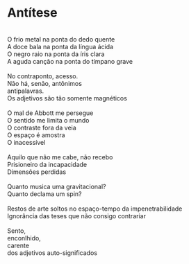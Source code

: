 # Antítese
\
O frio metal na ponta do dedo quente
\
A doce bala na ponta da língua ácida
\
O negro raio na ponta da íris clara
\
A aguda canção na ponta do tímpano grave
\
\
No contraponto, acesso.
\
Não há, senão, antônimos
\
antipalavras.
\
Os adjetivos são tão somente magnéticos
\
\
O mal de Abbott me persegue
\
   O sentido me limita o mundo
\
            O contraste fora da veia
\
                     O espaço é amostra
\
                                  O inacessível
\
\
Aquilo que não me cabe, não recebo
\
Prisioneiro da incapacidade
\
Dimensões perdidas
\
\
Quanto musica uma gravitacional?
\
Quanto declama um spin?
\
\
Restos de arte soltos no espaço-tempo da impenetrabilidade
\
Ignorância das teses que não consigo contrariar
\
\
Sento,
\
enconlhido,
\
carente
\
dos adjetivos auto-significados
